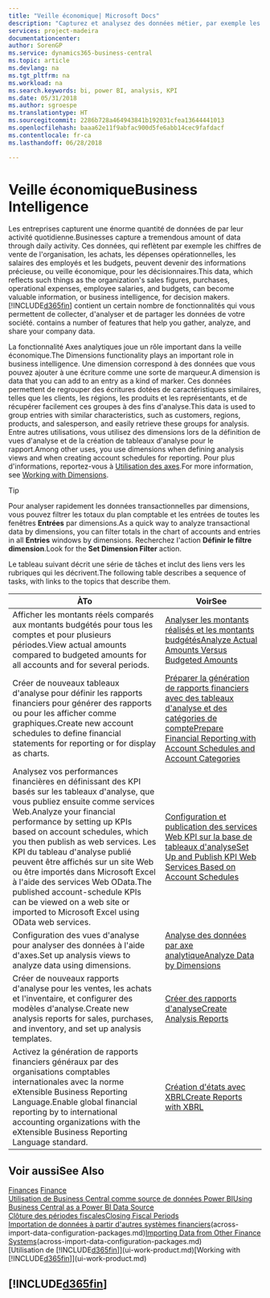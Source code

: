 ```yaml
---
title: "Veille économique| Microsoft Docs"
description: "Capturez et analysez des données métier, par exemple les chiffres de vente de l'organisation, les achats, les dépenses opérationnelles, les salaires des employés et les budgets, peuvent être des informations précieuses, pour la veille économique ou pour les décisionnaires."
services: project-madeira
documentationcenter: 
author: SorenGP
ms.service: dynamics365-business-central
ms.topic: article
ms.devlang: na
ms.tgt_pltfrm: na
ms.workload: na
ms.search.keywords: bi, power BI, analysis, KPI
ms.date: 05/31/2018
ms.author: sgroespe
ms.translationtype: HT
ms.sourcegitcommit: 2286b728a464943841b192031cfea13644441013
ms.openlocfilehash: baaa62e11f9abfac900d5fe6abb14cec9fafdacf
ms.contentlocale: fr-ca
ms.lasthandoff: 06/28/2018

---
```

# <a name="business-intelligence"></a><span data-ttu-id="32ddf-103">Veille économique</span><span class="sxs-lookup"><span data-stu-id="32ddf-103">Business Intelligence</span></span>
<span data-ttu-id="32ddf-104">Les entreprises capturent une énorme quantité de données de par leur activité quotidienne.</span><span class="sxs-lookup"><span data-stu-id="32ddf-104">Businesses capture a tremendous amount of data through daily activity.</span></span> <span data-ttu-id="32ddf-105">Ces données, qui reflètent par exemple les chiffres de vente de l'organisation, les achats, les dépenses opérationnelles, les salaires des employés et les budgets, peuvent devenir des informations précieuse, ou veille économique, pour les décisionnaires.</span><span class="sxs-lookup"><span data-stu-id="32ddf-105">This data, which reflects such things as the organization's sales figures, purchases, operational expenses, employee salaries, and budgets, can become valuable information, or business intelligence, for decision makers.</span></span> [!INCLUDE[d365fin](includes/d365fin_md.md)]<span data-ttu-id="32ddf-106"> contient un certain nombre de fonctionnalités qui vous permettent de collecter, d'analyser et de partager les données de votre société.</span><span class="sxs-lookup"><span data-stu-id="32ddf-106"> contains a number of features that help you gather, analyze, and share your company data.</span></span>

<span data-ttu-id="32ddf-107">La fonctionnalité Axes analytiques joue un rôle important dans la veille économique.</span><span class="sxs-lookup"><span data-stu-id="32ddf-107">The Dimensions functionality plays an important role in business intelligence.</span></span> <span data-ttu-id="32ddf-108">Une dimension correspond à des données que vous pouvez ajouter à une écriture comme une sorte de marqueur.</span><span class="sxs-lookup"><span data-stu-id="32ddf-108">A dimension is data that you can add to an entry as a kind of marker.</span></span> <span data-ttu-id="32ddf-109">Ces données permettent de regrouper des écritures dotées de caractéristiques similaires, telles que les clients, les régions, les produits et les représentants, et de récupérer facilement ces groupes à des fins d'analyse.</span><span class="sxs-lookup"><span data-stu-id="32ddf-109">This data is used to group entries with similar characteristics, such as customers, regions, products, and salesperson, and easily retrieve these groups for analysis.</span></span> <span data-ttu-id="32ddf-110">Entre autres utilisations, vous utilisez des dimensions lors de la définition de vues d'analyse et de la création de tableaux d'analyse pour le rapport.</span><span class="sxs-lookup"><span data-stu-id="32ddf-110">Among other uses, you use dimensions  when defining analysis views and when creating account schedules for reporting.</span></span> <span data-ttu-id="32ddf-111">Pour plus d'informations, reportez-vous à [Utilisation des axes](finance-dimensions.md).</span><span class="sxs-lookup"><span data-stu-id="32ddf-111">For more information, see [Working with Dimensions](finance-dimensions.md).</span></span>

> [!TIP]
> <span data-ttu-id="32ddf-112">Pour analyser rapidement les données transactionnelles par dimensions, vous pouvez filtrer les totaux du plan comptable et les entrées de toutes les fenêtres **Entrées** par dimensions.</span><span class="sxs-lookup"><span data-stu-id="32ddf-112">As a quick way to analyze transactional data by dimensions, you can filter totals in the chart of accounts and entries in all **Entries** windows by dimensions.</span></span> <span data-ttu-id="32ddf-113">Recherchez l'action **Définir le filtre dimension**.</span><span class="sxs-lookup"><span data-stu-id="32ddf-113">Look for the **Set Dimension Filter** action.</span></span>  

<span data-ttu-id="32ddf-114">Le tableau suivant décrit une série de tâches et inclut des liens vers les rubriques qui les décrivent.</span><span class="sxs-lookup"><span data-stu-id="32ddf-114">The following table describes a sequence of tasks, with links to the topics that describe them.</span></span>  

| <span data-ttu-id="32ddf-115">À</span><span class="sxs-lookup"><span data-stu-id="32ddf-115">To</span></span> | <span data-ttu-id="32ddf-116">Voir</span><span class="sxs-lookup"><span data-stu-id="32ddf-116">See</span></span> |
| --- | --- |
|<span data-ttu-id="32ddf-117">Afficher les montants réels comparés aux montants budgétés pour tous les comptes et pour plusieurs périodes.</span><span class="sxs-lookup"><span data-stu-id="32ddf-117">View actual amounts compared to budgeted amounts for all accounts and for several periods.</span></span>|[<span data-ttu-id="32ddf-118">Analyser les montants réalisés et les montants budgétés</span><span class="sxs-lookup"><span data-stu-id="32ddf-118">Analyze Actual Amounts Versus Budgeted Amounts</span></span>](bi-how-analyze-actual-versus-budget.md)|
|<span data-ttu-id="32ddf-119">Créer de nouveaux tableaux d'analyse pour définir les rapports financiers pour générer des rapports ou pour les afficher comme graphiques.</span><span class="sxs-lookup"><span data-stu-id="32ddf-119">Create new account schedules to define financial statements for reporting or for display as charts.</span></span>|[<span data-ttu-id="32ddf-120">Préparer la génération de rapports financiers avec des tableaux d'analyse et des catégories de compte</span><span class="sxs-lookup"><span data-stu-id="32ddf-120">Prepare Financial Reporting with Account Schedules and Account Categories</span></span>](bi-how-work-account-schedule.md)|
|<span data-ttu-id="32ddf-121">Analysez vos performances financières en définissant des KPI basés sur les tableaux d'analyse, que vous publiez ensuite comme services Web.</span><span class="sxs-lookup"><span data-stu-id="32ddf-121">Analyze your financial performance by setting up KPIs based on account schedules, which you then publish as web services.</span></span> <span data-ttu-id="32ddf-122">Les KPI du tableau d'analyse publié peuvent être affichés sur un site Web ou être importés dans Microsoft Excel à l'aide des services Web OData.</span><span class="sxs-lookup"><span data-stu-id="32ddf-122">The published account-schedule KPIs can be viewed on a web site or imported to Microsoft Excel using OData web services.</span></span>|[<span data-ttu-id="32ddf-123">Configuration et publication des services Web KPI sur la base de tableaux d'analyse</span><span class="sxs-lookup"><span data-stu-id="32ddf-123">Set Up and Publish KPI Web Services Based on Account Schedules</span></span>](bi-how-to-set-up-and-publish-kpi-web-services-based-on-account-schedules.md)|
|<span data-ttu-id="32ddf-124">Configuration des vues d'analyse pour analyser des données à l'aide d'axes.</span><span class="sxs-lookup"><span data-stu-id="32ddf-124">Set up analysis views to analyze data using dimensions.</span></span>|[<span data-ttu-id="32ddf-125">Analyse des données par axe analytique</span><span class="sxs-lookup"><span data-stu-id="32ddf-125">Analyze Data by Dimensions</span></span>](bi-how-analyze-data-dimension.md)|
|<span data-ttu-id="32ddf-126">Créer de nouveaux rapports d'analyse pour les ventes, les achats et l'inventaire, et configurer des modèles d'analyse.</span><span class="sxs-lookup"><span data-stu-id="32ddf-126">Create new analysis reports for sales, purchases, and inventory, and set up analysis templates.</span></span>|[<span data-ttu-id="32ddf-127">Créer des rapports d'analyse</span><span class="sxs-lookup"><span data-stu-id="32ddf-127">Create Analysis Reports</span></span>](bi-how-create-analysis-views-reports.md)|
|<span data-ttu-id="32ddf-128">Activez la génération de rapports financiers généraux par des organisations comptables internationales avec la norme eXtensible Business Reporting Language.</span><span class="sxs-lookup"><span data-stu-id="32ddf-128">Enable global financial reporting by to international accounting organizations with the eXtensible Business Reporting Language standard.</span></span>|[<span data-ttu-id="32ddf-129">Création d'états avec XBRL</span><span class="sxs-lookup"><span data-stu-id="32ddf-129">Create Reports with XBRL</span></span>](bi-create-reports-with-xbrl.md)|

## <a name="see-also"></a><span data-ttu-id="32ddf-130">Voir aussi</span><span class="sxs-lookup"><span data-stu-id="32ddf-130">See Also</span></span>
<span data-ttu-id="32ddf-131">[Finances](finance.md)  </span><span class="sxs-lookup"><span data-stu-id="32ddf-131">[Finance](finance.md)  </span></span>  
[<span data-ttu-id="32ddf-132">Utilisation de Business Central comme source de données Power BI</span><span class="sxs-lookup"><span data-stu-id="32ddf-132">Using Business Central as a Power BI Data Source</span></span>](across-how-use-financials-data-source-powerbi.md)  
[<span data-ttu-id="32ddf-133">Clôture des périodes fiscales</span><span class="sxs-lookup"><span data-stu-id="32ddf-133">Closing Fiscal Periods</span></span>](year-close-years-periods.md)  
<span data-ttu-id="32ddf-134">[Importation de données à partir d'autres systèmes financiers](across-import-data-configuration-packages.md)(across-import-data-configuration-packages.md)</span><span class="sxs-lookup"><span data-stu-id="32ddf-134">[Importing Data from Other Finance Systems](across-import-data-configuration-packages.md)(across-import-data-configuration-packages.md)</span></span>  
<span data-ttu-id="32ddf-135">[Utilisation de [!INCLUDE[d365fin](includes/d365fin_md.md)]](ui-work-product.md)</span><span class="sxs-lookup"><span data-stu-id="32ddf-135">[Working with [!INCLUDE[d365fin](includes/d365fin_md.md)]](ui-work-product.md)</span></span>

## [!INCLUDE[d365fin](includes/free_trial_md.md)]  
 


